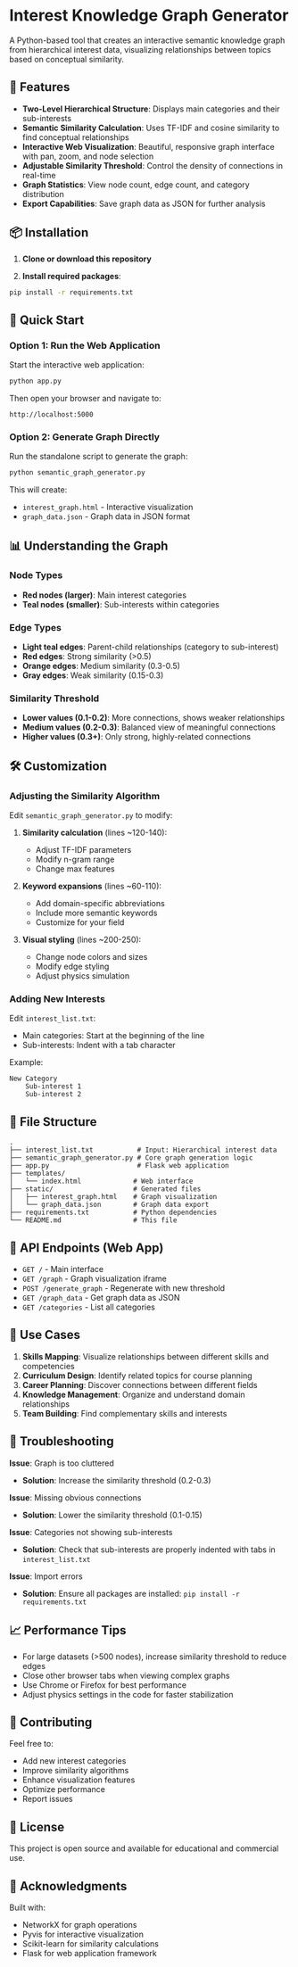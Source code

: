 # Interest Knowledge Graph Generator

A Python-based tool that creates an interactive semantic knowledge graph from hierarchical interest data, visualizing relationships between topics based on conceptual similarity.

## 🌟 Features

- **Two-Level Hierarchical Structure**: Displays main categories and their sub-interests
- **Semantic Similarity Calculation**: Uses TF-IDF and cosine similarity to find conceptual relationships
- **Interactive Web Visualization**: Beautiful, responsive graph interface with pan, zoom, and node selection
- **Adjustable Similarity Threshold**: Control the density of connections in real-time
- **Graph Statistics**: View node count, edge count, and category distribution
- **Export Capabilities**: Save graph data as JSON for further analysis

## 📦 Installation

1. **Clone or download this repository**

2. **Install required packages**:
```bash
pip install -r requirements.txt
```

## 🚀 Quick Start

### Option 1: Run the Web Application

Start the interactive web application:

```bash
python app.py
```

Then open your browser and navigate to:
```
http://localhost:5000
```

### Option 2: Generate Graph Directly

Run the standalone script to generate the graph:

```bash
python semantic_graph_generator.py
```

This will create:
- `interest_graph.html` - Interactive visualization
- `graph_data.json` - Graph data in JSON format

## 📊 Understanding the Graph

### Node Types
- **Red nodes (larger)**: Main interest categories
- **Teal nodes (smaller)**: Sub-interests within categories

### Edge Types
- **Light teal edges**: Parent-child relationships (category to sub-interest)
- **Red edges**: Strong similarity (>0.5)
- **Orange edges**: Medium similarity (0.3-0.5)  
- **Gray edges**: Weak similarity (0.15-0.3)

### Similarity Threshold
- **Lower values (0.1-0.2)**: More connections, shows weaker relationships
- **Medium values (0.2-0.3)**: Balanced view of meaningful connections
- **Higher values (0.3+)**: Only strong, highly-related connections

## 🛠️ Customization

### Adjusting the Similarity Algorithm

Edit `semantic_graph_generator.py` to modify:

1. **Similarity calculation** (lines ~120-140):
   - Adjust TF-IDF parameters
   - Modify n-gram range
   - Change max features

2. **Keyword expansions** (lines ~60-110):
   - Add domain-specific abbreviations
   - Include more semantic keywords
   - Customize for your field

3. **Visual styling** (lines ~200-250):
   - Change node colors and sizes
   - Modify edge styling
   - Adjust physics simulation

### Adding New Interests

Edit `interest_list.txt`:
- Main categories: Start at the beginning of the line
- Sub-interests: Indent with a tab character

Example:
```
New Category
	Sub-interest 1
	Sub-interest 2
```

## 📁 File Structure

```
.
├── interest_list.txt           # Input: Hierarchical interest data
├── semantic_graph_generator.py # Core graph generation logic
├── app.py                      # Flask web application
├── templates/
│   └── index.html             # Web interface
├── static/                    # Generated files
│   ├── interest_graph.html    # Graph visualization
│   └── graph_data.json        # Graph data export
├── requirements.txt           # Python dependencies
└── README.md                  # This file
```

## 🔧 API Endpoints (Web App)

- `GET /` - Main interface
- `GET /graph` - Graph visualization iframe
- `POST /generate_graph` - Regenerate with new threshold
- `GET /graph_data` - Get graph data as JSON
- `GET /categories` - List all categories

## 🎯 Use Cases

1. **Skills Mapping**: Visualize relationships between different skills and competencies
2. **Curriculum Design**: Identify related topics for course planning
3. **Career Planning**: Discover connections between different fields
4. **Knowledge Management**: Organize and understand domain relationships
5. **Team Building**: Find complementary skills and interests

## 🐛 Troubleshooting

**Issue**: Graph is too cluttered
- **Solution**: Increase the similarity threshold (0.2-0.3)

**Issue**: Missing obvious connections
- **Solution**: Lower the similarity threshold (0.1-0.15)

**Issue**: Categories not showing sub-interests
- **Solution**: Check that sub-interests are properly indented with tabs in `interest_list.txt`

**Issue**: Import errors
- **Solution**: Ensure all packages are installed: `pip install -r requirements.txt`

## 📈 Performance Tips

- For large datasets (>500 nodes), increase similarity threshold to reduce edges
- Close other browser tabs when viewing complex graphs
- Use Chrome or Firefox for best performance
- Adjust physics settings in the code for faster stabilization

## 🤝 Contributing

Feel free to:
- Add new interest categories
- Improve similarity algorithms
- Enhance visualization features
- Optimize performance
- Report issues

## 📄 License

This project is open source and available for educational and commercial use.

## 🙏 Acknowledgments

Built with:
- NetworkX for graph operations
- Pyvis for interactive visualization
- Scikit-learn for similarity calculations
- Flask for web application framework
